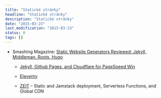 ```yaml
---
title: "Statické stránky"
headline: "Statické stránky"
description: "Statické stránky"
date: "2015-03-23"
last_modification: "2015-03-23"
status: 0
tags: []
---
```


- Smashing Magazine: [Static Website Generators Reviewed: Jekyll, Middleman, Roots, Hugo](http://www.smashingmagazine.com/2015/11/static-website-generators-jekyll-middleman-roots-hugo-review/)

  - [Jekyll, Github Pages, and Cloudflare for PageSpeed Win](https://scotch.io/tutorials/jekyll-github-pages-and-cloudflare-for-pagespeed-win)

  - [Eleventy](https://www.11ty.dev)

  - [ZEIT](https://zeit.co) –  Static and Jamstack deployment, Serverless Functions, and Global CDN